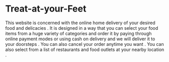 # Treat-at-your-Feet
This website is concerned with the online home delivery of your desired food and delicacies .
It is designed in a way that you can select your food items from a huge variety of categories and order it by paying through online payment modes or using cash on delivery
and we will deliver it to your doorsteps . You can also cancel your order anytime you want . 
You can also select from a list of restaurants and food outlets at your nearby location . 
